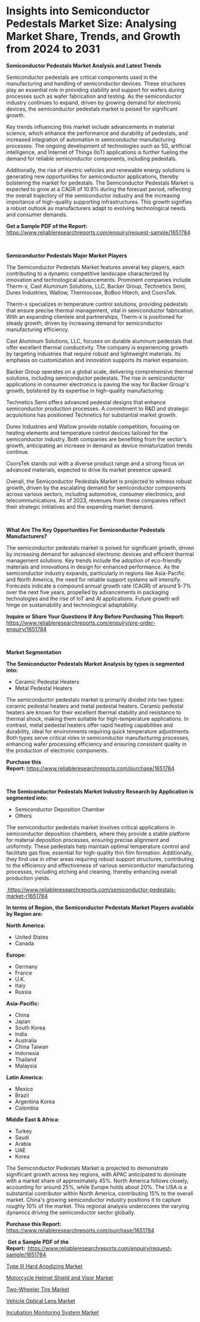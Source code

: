 <p><h1>Insights into Semiconductor Pedestals Market Size: Analysing Market Share, Trends, and Growth from 2024 to 2031</h1></p><p><strong>Semiconductor Pedestals Market Analysis and Latest Trends</strong></p>
<p><p>Semiconductor pedestals are critical components used in the manufacturing and handling of semiconductor devices. These structures play an essential role in providing stability and support for wafers during processes such as wafer fabrication and testing. As the semiconductor industry continues to expand, driven by growing demand for electronic devices, the semiconductor pedestals market is poised for significant growth. </p><p>Key trends influencing this market include advancements in material science, which enhance the performance and durability of pedestals, and increased integration of automation in semiconductor manufacturing processes. The ongoing development of technologies such as 5G, artificial intelligence, and Internet of Things (IoT) applications is further fueling the demand for reliable semiconductor components, including pedestals. </p><p>Additionally, the rise of electric vehicles and renewable energy solutions is generating new opportunities for semiconductor applications, thereby bolstering the market for pedestals. The Semiconductor Pedestals Market is expected to grow at a CAGR of 10.9% during the forecast period, reflecting the overall trajectory of the semiconductor industry and the increasing importance of high-quality supporting infrastructures. This growth signifies a robust outlook as manufacturers adapt to evolving technological needs and consumer demands.</p></p>
<p><strong>Get a Sample PDF of the Report:&nbsp;</strong> <a href="https://www.reliableresearchreports.com/enquiry/request-sample/1651784?utm_campaign=40&utm_medium=2&utm_source=Github&utm_content=ia&utm_term=27092024&utm_id=semiconductor-pedestals">https://www.reliableresearchreports.com/enquiry/request-sample/1651784</a></p>
<p>&nbsp;</p>
<p><strong>Semiconductor Pedestals Major Market Players</strong></p>
<p><p>The Semiconductor Pedestals Market features several key players, each contributing to a dynamic competitive landscape characterized by innovation and technological advancements. Prominent companies include Therm-x, Cast Aluminum Solutions, LLC, Backer Group, Technetics Semi, Durex Industries, Watlow, Thermocoax, BoBoo Hitech, and CoorsTek. </p><p>Therm-x specializes in temperature control solutions, providing pedestals that ensure precise thermal management, vital in semiconductor fabrication. With an expanding clientele and partnerships, Therm-x is positioned for steady growth, driven by increasing demand for semiconductor manufacturing efficiency.</p><p>Cast Aluminum Solutions, LLC, focuses on durable aluminum pedestals that offer excellent thermal conductivity. The company is experiencing growth by targeting industries that require robust and lightweight materials. Its emphasis on customization and innovation supports its market expansion.</p><p>Backer Group operates on a global scale, delivering comprehensive thermal solutions, including semiconductor pedestals. The rise in semiconductor applications in consumer electronics is paving the way for Backer Group's growth, bolstered by its expertise in high-quality manufacturing.</p><p>Technetics Semi offers advanced pedestal designs that enhance semiconductor production processes. A commitment to R&D and strategic acquisitions has positioned Technetics for substantial market growth. </p><p>Durex Industries and Watlow provide notable competition, focusing on heating elements and temperature control devices tailored for the semiconductor industry. Both companies are benefiting from the sector's growth, anticipating an increase in demand as device miniaturization trends continue.</p><p>CoorsTek stands out with a diverse product range and a strong focus on advanced materials, expected to drive its market presence upward.</p><p>Overall, the Semiconductor Pedestals Market is projected to witness robust growth, driven by the escalating demand for semiconductor components across various sectors, including automotive, consumer electronics, and telecommunications. As of 2023, revenues from these companies reflect their strategic initiatives and the expanding market demand.</p></p>
<p>&nbsp;</p>
<p><strong>What Are The Key Opportunities For Semiconductor Pedestals Manufacturers?</strong></p>
<p><p>The semiconductor pedestals market is poised for significant growth, driven by increasing demand for advanced electronic devices and efficient thermal management solutions. Key trends include the adoption of eco-friendly materials and innovations in design for enhanced performance. As the semiconductor industry expands, particularly in regions like Asia-Pacific and North America, the need for reliable support systems will intensify. Forecasts indicate a compound annual growth rate (CAGR) of around 5-7% over the next five years, propelled by advancements in packaging technologies and the rise of IoT and AI applications. Future growth will hinge on sustainability and technological adaptability.</p></p>
<p><strong>Inquire or Share Your Questions If Any Before Purchasing This Report:</strong> <a href="https://www.reliableresearchreports.com/enquiry/pre-order-enquiry/1651784?utm_campaign=40&utm_medium=2&utm_source=Github&utm_content=ia&utm_term=27092024&utm_id=semiconductor-pedestals">https://www.reliableresearchreports.com/enquiry/pre-order-enquiry/1651784</a></p>
<p>&nbsp;</p>
<p><strong>Market Segmentation</strong></p>
<p><strong>The Semiconductor Pedestals Market Analysis by types is segmented into:</strong></p>
<p><ul><li>Ceramic Pedestal Heaters</li><li>Metal Pedestal Heaters</li></ul></p>
<p><p>The semiconductor pedestals market is primarily divided into two types: ceramic pedestal heaters and metal pedestal heaters. Ceramic pedestal heaters are known for their excellent thermal stability and resistance to thermal shock, making them suitable for high-temperature applications. In contrast, metal pedestal heaters offer rapid heating capabilities and durability, ideal for environments requiring quick temperature adjustments. Both types serve critical roles in semiconductor manufacturing processes, enhancing wafer processing efficiency and ensuring consistent quality in the production of electronic components.</p></p>
<p><strong>Purchase this Report:&nbsp;</strong><a href="https://www.reliableresearchreports.com/purchase/1651784?utm_campaign=40&utm_medium=2&utm_source=Github&utm_content=ia&utm_term=27092024&utm_id=semiconductor-pedestals">https://www.reliableresearchreports.com/purchase/1651784</a></p>
<p>&nbsp;</p>
<p><strong>The Semiconductor Pedestals Market Industry Research by Application is segmented into:</strong></p>
<p><ul><li>Semiconductor Deposition Chamber</li><li>Others</li></ul></p>
<p><p>The semiconductor pedestals market involves critical applications in semiconductor deposition chambers, where they provide a stable platform for material deposition processes, ensuring precise alignment and uniformity. These pedestals help maintain optimal temperature control and facilitate gas flow, essential for high-quality thin film formation. Additionally, they find use in other areas requiring robust support structures, contributing to the efficiency and effectiveness of various semiconductor manufacturing processes, including etching and cleaning, thereby enhancing overall production yields.</p></p>
<p><a href="https://www.reliableresearchreports.com/semiconductor-pedestals-market-r1651784?utm_campaign=40&utm_medium=2&utm_source=Github&utm_content=ia&utm_term=27092024&utm_id=semiconductor-pedestals">&nbsp;https://www.reliableresearchreports.com/semiconductor-pedestals-market-r1651784</a></p>
<p><strong>In terms of Region, the Semiconductor Pedestals Market Players available by Region are:</strong></p>
<p>
    <p> <strong> North America: </strong>
        <ul>
            <li>United States</li>
            <li>Canada</li>
        </ul>
        </p> 
    <p> <strong> Europe: </strong>
        <ul>
            <li>Germany</li>
            <li>France</li>
            <li>U.K.</li>
            <li>Italy</li>
            <li>Russia</li>
        </ul>
        </p> 
    <p> <strong> Asia-Pacific: </strong>
        <ul>
            <li>China</li>
            <li>Japan</li>
            <li>South Korea</li>
            <li>India</li>
            <li>Australia</li>
            <li>China Taiwan</li>
            <li>Indonesia</li>
            <li>Thailand</li>
            <li>Malaysia</li>
        </ul>
        </p> 
    <p> <strong> Latin America: </strong>
        <ul>
            <li>Mexico</li>
            <li>Brazil</li>
            <li>Argentina Korea</li>
            <li>Colombia</li>
        </ul>
        </p> 
    <p> <strong> Middle East & Africa: </strong>
        <ul>
            <li>Turkey</li>
            <li>Saudi</li>
            <li>Arabia</li>
            <li>UAE</li>
            <li>Korea</li>
        </ul>
    </p>
    </p>
<p><p>The Semiconductor Pedestals Market is projected to demonstrate significant growth across key regions, with APAC anticipated to dominate with a market share of approximately 45%. North America follows closely, accounting for around 25%, while Europe holds about 20%. The USA is a substantial contributor within North America, contributing 15% to the overall market. China's growing semiconductor industry positions it to capture roughly 10% of the market. This regional analysis underscores the varying dynamics driving the semiconductor sector globally.</p></p>
<p><strong>Purchase this Report: </strong><a href="https://www.reliableresearchreports.com/purchase/1651784?utm_campaign=40&utm_medium=2&utm_source=Github&utm_content=ia&utm_term=27092024&utm_id=semiconductor-pedestals">https://www.reliableresearchreports.com/purchase/1651784</a></p>
<p>&nbsp;<strong>Get a Sample PDF of the Report:&nbsp;&nbsp;</strong><a href="https://www.reliableresearchreports.com/enquiry/request-sample/1651784?utm_campaign=40&utm_medium=2&utm_source=Github&utm_content=ia&utm_term=27092024&utm_id=semiconductor-pedestals">https://www.reliableresearchreports.com/enquiry/request-sample/1651784</a></p>
<p><strong></strong></p>
<p><p><a href="https://www.linkedin.com/pulse/what-innovations-market-trends-shaping-type-iii-hard-anodizing-teuoe?utm_campaign=40&utm_medium=2&utm_source=Github&utm_content=ia&utm_term=27092024&utm_id=semiconductor-pedestals">Type III Hard Anodizing Market</a></p><p><a href="https://issuu.com/reportprime-2/docs/motorcycle-helmet-shield-and-visor-_ceabc97f4718ca?utm_campaign=40&utm_medium=2&utm_source=Github&utm_content=ia&utm_term=27092024&utm_id=semiconductor-pedestals">Motorcycle Helmet Shield and Visor Market</a></p><p><a href="https://www.linkedin.com/pulse/two-wheeler-tire-market-research-report-exploring-size-revenue-0sdte?utm_campaign=40&utm_medium=2&utm_source=Github&utm_content=ia&utm_term=27092024&utm_id=semiconductor-pedestals">Two-Wheeler Tire Market</a></p><p><a href="https://issuu.com/reportprime-2/docs/vehicle-optical-lens-market-size-20_c678041016f526?utm_campaign=40&utm_medium=2&utm_source=Github&utm_content=ia&utm_term=27092024&utm_id=semiconductor-pedestals">Vehicle Optical Lens Market</a></p><p><a href="https://github.com/tacitam515l/Market-Research-Report-List-1/blob/main/incubation-monitoring-system-market.md?utm_campaign=40&utm_medium=2&utm_source=Github&utm_content=ia&utm_term=27092024&utm_id=semiconductor-pedestals">Incubation Monitoring System Market</a></p></p>
